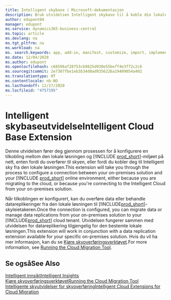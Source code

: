 ```yaml
---
title: Intelligent skybase | Microsoft-dokumentasjon
description: Bruk utvidelsen Intelligent skybase til å koble din lokale løsning til Business Central online.
author: edupont04
manager: edupont
ms.service: dynamics365-business-central
ms.topic: article
ms.devlang: na
ms.tgt_pltfrm: na
ms.workload: na
ms. search.keywords: app, add-in, manifest, customize, import, implement
ms.date: 12/04/2020
ms.author: edupont
ms.openlocfilehash: c68596af28753cb9825d930e55beff4e3f72c2c6
ms.sourcegitcommit: 2e7307fbe1eb3b34d0ad9356226a19409054a402
ms.translationtype: HT
ms.contentlocale: nb-NO
ms.lasthandoff: 12/17/2020
ms.locfileid: "4757195"
---
```

# <a name="intelligent-cloud-base-extension"></a><span data-ttu-id="59fcc-103">Intelligent skybaseutvidelse</span><span class="sxs-lookup"><span data-stu-id="59fcc-103">Intelligent Cloud Base Extension</span></span>

<span data-ttu-id="59fcc-104">Denne utvidelsen fører deg gjennom prosessen for å konfigurere en tilkobling mellom den lokale løsningen og [!INCLUDE [prod_short](includes/prod_short.md)]-miljøet på nett, enten fordi du overfører til skyen, eller fordi du kobler deg til Intelligent sky fra den lokale løsningen.</span><span class="sxs-lookup"><span data-stu-id="59fcc-104">This extension will take you through the process to configure a connection between your on-premises solution and your [!INCLUDE [prod_short](includes/prod_short.md)] online environment, either because you are migrating to the cloud, or because you're connecting to the Intelligent Cloud from your on-premises solution.</span></span>  

<span data-ttu-id="59fcc-105">Når tilkoblingen er konfigurert, kan du overføre data eller behandle datareplikeringer fra den lokale løsningen til [!INCLUDE[prod_short](includes/prod_short.md)]-skyleietakeren.</span><span class="sxs-lookup"><span data-stu-id="59fcc-105">Once the connection is configured, you can migrate data or manage data replications from your on-premises solution to your [!INCLUDE[prod_short](includes/prod_short.md)] cloud tenant.</span></span> <span data-ttu-id="59fcc-106">Utvidelsen fungerer sammen med utvidelsen for datareplikering tilgjengelig for den bestemte lokale løsningen.</span><span class="sxs-lookup"><span data-stu-id="59fcc-106">This extension will work in conjunction with a data replication extension available for your specific on-premises solution.</span></span> <span data-ttu-id="59fcc-107">Hvis du vil ha mer informasjon, kan du se [Kjøre skyoverføringsverktøyet](/dynamics365/business-central/dev-itpro/administration/migration-tool).</span><span class="sxs-lookup"><span data-stu-id="59fcc-107">For more information, see [Running the Cloud Migration Tool](/dynamics365/business-central/dev-itpro/administration/migration-tool).</span></span>  

## <a name="see-also"></a><span data-ttu-id="59fcc-108">Se også</span><span class="sxs-lookup"><span data-stu-id="59fcc-108">See Also</span></span>

[<span data-ttu-id="59fcc-109">Intelligent innsikt</span><span class="sxs-lookup"><span data-stu-id="59fcc-109">Intelligent Insights</span></span>](about-intelligent-cloud.md)  
[<span data-ttu-id="59fcc-110">Kjøre skyoverføringsverktøyet</span><span class="sxs-lookup"><span data-stu-id="59fcc-110">Running the Cloud Migration Tool</span></span>](/dynamics365/business-central/dev-itpro/administration/migration-tool)  
[<span data-ttu-id="59fcc-111">Intelligente skyutvidelser for skyoverføring</span><span class="sxs-lookup"><span data-stu-id="59fcc-111">Intelligent Cloud Extensions for Cloud Migration</span></span>](ui-extensions-data-replication.md)  
